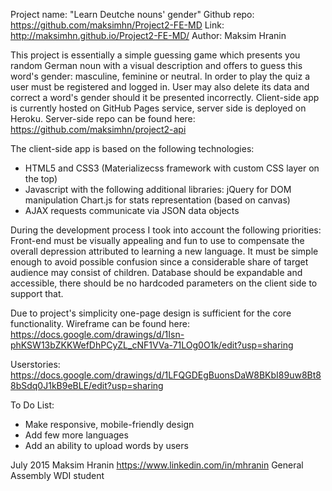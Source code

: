Project name: "Learn Deutche nouns' gender"
Github repo: https://github.com/maksimhn/Project2-FE-MD
Link: http://maksimhn.github.io/Project2-FE-MD/
Author: Maksim Hranin

This project is essentially a simple guessing game which presents you random German noun with a visual description and offers to guess this word's gender: masculine, feminine or neutral. In order to play the quiz a user must be registered and logged in. User may also delete its data and correct a word's gender should it be presented incorrectly.
Client-side app is currently hosted on GitHub Pages service, server side is deployed on Heroku.
Server-side repo can be found here:
https://github.com/maksimhn/project2-api

The client-side app is based on the following technologies:
- HTML5 and CSS3 (Materializecss framework with custom CSS layer on the top)
- Javascript with the following additional libraries:
    jQuery for DOM manipulation
    Chart.js for stats representation (based on canvas)
- AJAX requests communicate via JSON data objects

During the development process I took into account the following priorities:
Front-end must be visually appealing and fun to use to compensate the overall depression attributed to learning a new language.
It must be simple enough to avoid possible confusion since a considerable share of target audience may consist of children.
Database should be expandable and accessible, there should be no hardcoded parameters on the client side to support that.

Due to project's simplicity one-page design is sufficient for the core functionality.
Wireframe can be found here:
https://docs.google.com/drawings/d/1Isn-phKSW13bZKKWefDhPCyZL_cNF1VVa-71LOg0O1k/edit?usp=sharing

Userstories:
https://docs.google.com/drawings/d/1LFQGDEgBuonsDaW8BKbI89uw8Bt88bSdq0J1kB9eBLE/edit?usp=sharing

To Do List:
 - Make responsive, mobile-friendly design
 - Add few more languages
 - Add an ability to upload words by users


 July 2015
 Maksim Hranin
 https://www.linkedin.com/in/mhranin
 General Assembly WDI student
